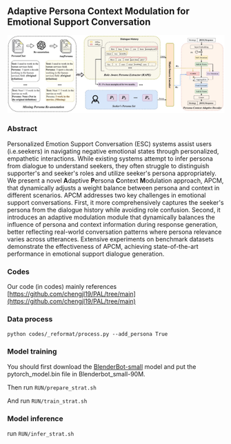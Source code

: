 ## Adaptive Persona Context Modulation for Emotional Support Conversation
![APCM](https://github.com/hurricanewhk/APCM/blob/master/APCM.jpg)
### Abstract

Personalized Emotion Support Conversation (ESC) systems assist users (i.e.seekers) in navigating negative emotional states through personalized, empathetic interactions. While existing systems attempt to infer persona from dialogue to understand seekers, they often struggle to distinguish supporter's and seeker's roles and utilize seeker's persona appropriately. We present a novel **A**daptive **P**ersona **C**ontext **M**odulation approach, APCM, that dynamically adjusts a weight balance between persona and context in different scenarios. APCM addresses two key challenges in emotional support conversations. First, it more comprehensively captures the seeker's persona from the dialogue history while avoiding role confusion. Second, it introduces an adaptive modulation module that dynamically balances the influence of persona and context information during response generation, better reflecting real-world conversation patterns where persona relevance varies across utterances.
Extensive experiments on benchmark datasets demonstrate the effectiveness of APCM, achieving state-of-the-art performance in emotional support dialogue generation.

### Codes
Our code (in codes) mainly references [https://github.com/chengjl19/PAL/tree/main](https://github.com/chengjl19/PAL/tree/main)

### Data process
```
python codes/_reformat/process.py --add_persona True
```
### Model training

You should first download the [BlenderBot-small](https://huggingface.co/facebook/blenderbot_small-90M) model and put the pytorch_model.bin file in Blenderbot_small-90M.

Then run ```RUN/prepare_strat.sh```

And run ```RUN/train_strat.sh```

### Model inference
run ```RUN/infer_strat.sh```
